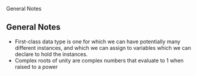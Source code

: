 General Notes

## General Notes

- First-class data type is one for which we can have potentially many different instances, and which we can assign to variables which we can declare to hold the instances.
- Complex roots of unity are complex numbers that evaluate to 1 when raised to a power